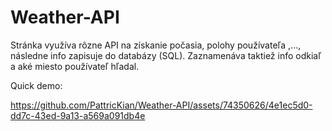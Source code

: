 # Weather-API

Stránka využíva rôzne API na získanie počasia, polohy používateľa ,..., následne info zapisuje do databázy (SQL). Zaznamenáva taktiež info odkiaľ a aké miesto používateľ hľadal.

Quick demo:

https://github.com/PattricKian/Weather-API/assets/74350626/4e1ec5d0-dd7c-43ed-9a13-a569a091db4e
